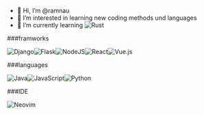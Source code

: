 - 👋 Hi, I’m @ramnau
- 👀 I’m interested in learning new coding methods und languages
- 🌱 I’m currently learning ![Rust](https://img.shields.io/badge/rust-%23000000.svg?style=for-the-badge&logo=rust&logoColor=white)

###framworks

![Django](https://img.shields.io/badge/django-%23092E20.svg?style=for-the-badge&logo=django&logoColor=white)![Flask](https://img.shields.io/badge/flask-%23000.svg?style=for-the-badge&logo=flask&logoColor=white)![NodeJS](https://img.shields.io/badge/node.js-6DA55F?style=for-the-badge&logo=node.js&logoColor=white)![React](https://img.shields.io/badge/react-%2320232a.svg?style=for-the-badge&logo=react&logoColor=%2361DAFB)![Vue.js](https://img.shields.io/badge/vuejs-%2335495e.svg?style=for-the-badge&logo=vuedotjs&logoColor=%234FC08D)

###languages

![Java](https://img.shields.io/badge/java-%23ED8B00.svg?style=for-the-badge&logo=openjdk&logoColor=white)![JavaScript](https://img.shields.io/badge/javascript-%23323330.svg?style=for-the-badge&logo=javascript&logoColor=%23F7DF1E)![Python](https://img.shields.io/badge/python-3670A0?style=for-the-badge&logo=python&logoColor=ffdd54)

###IDE

![Neovim](https://img.shields.io/badge/NeoVim-%2357A143.svg?&style=for-the-badge&logo=neovim&logoColor=white)


<!---
ramnau/ramnau is a ✨ special ✨ repository because its `README.md` (this file) appears on your GitHub profile.
You can click the Preview link to take a look at your changes.
--->
